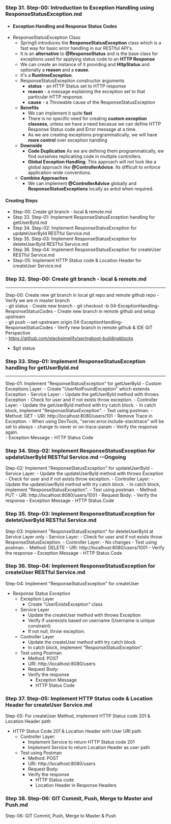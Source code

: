  
### Step 31. Step-00: Introduction to Exception Handling using ResponseStatusException.md

-   #### Exception Handling and Response Status Codes
-   ResponseStatusException Class
    -   Spring5 introduces the **ResponseStatusException** class which is a fast way for basic error handling in our RESTful API's.
    -   It is an **alternative** to **@ResponseStatus** and is the base class for exceptions used for applying status code to an  **HTTP Response**
    -   We can create an instance of it providing and **HttpStatus** and optionally a **reason** and a **cause**.
    -   It's a **RuntimeException**.
    -   ResponseStatusException constructor arguments
        -   **status** - an HTTP Status set to HTTP response
        -   **reason** - a message explaining the exception set to that particular HTTP response.
        -   **cause** - a Throwable cause of the ResponseStatusException
    -   **Benefits**
        -   We can implement it quite **fast**
        -   There is no specific need for creating **custom exception classess**, unless we have a need becasue we can define HTTP Response Status code and Error message at a time.
        -   As we are creating exceptions programmatically, we will have **more control** over exception handling
    -   **Downside**
        -   **Code Duplication** As we are defining them programmatically, ew find ourselves replicatiing code in multiple controllers.
        -   **Global Exception Handling**: This approach will not look like a global approach like **@ControllerAdvice**. Its difficult to enforce applicaiton-wide conventions.
    -   **Combine Approaches**
        - We can implement **@ControllerAdvice** globally and **ResponseStatueExceptions** locally as anbd when required.

#### Creating Steps
-   Step-00: Create git branch - local & remote.md
-   Step 33. Step-01: Implement ResponseStatusException handling for getUserById.md
-   Step 34. Step-02: Implement ResponseStatusException for updateUserById RESTful Service.md
-   Step 35. Step-03: Implement ResponseStatusException for deleteUserById RESTful Service.md
-   Step 36. Step-04: Implement ResponseStatusException for createUser RESTful Service.md
-   Step-05: Implement HTTP Status code & Location Header for createUser Service.md

### Step 32. Step-00: Create git branch - local & remote.md


---------------------------------------------------------------------------------------
Step-00: Create new git branch in local git repo and remote github repo
    - Verify we are in master branch    
        - git status
    - Create new branch
        - git checkout -b 04-ExceptionHandling-ResponseStatusCodes
    - Create new branch in remote github and setup upstream   
        - git push --set-upstream origin 04-ExceptionHandling-ResponseStatusCodes
    - Verify new branch in remote github & IDE GIT Perspective             
        - https://github.com/stacksimplify/springboot-buildingblocks             
        
-   $git status

### Step 33. Step-01: Implement ResponseStatusException handling for getUserById.md

----------------------------------------------------------------------------------------
Step-01: Implement "ResponseStatusException" for getUserById
    - Custom Exceptions Layer: 
        - Create "UserNotFoundException" which extends Exception
    - Service Layer:
        - Update the getUserById method with throws Exception
        - Check for user and if not exists throw exception. 
    - Controller Layer: 
        - Update the getUserById method with try catch block.
        - In catch block, implement "ResponseStatusException".
    - Test using postman. 
        - Method: GET 
        - URI: http://localhost:8080/users/101
    - Remove Trace in Exception.
        - When using DevTools, "server.error.include-stacktrace" will be set to always
        - change to never or on-trace-param
    - Verify the response again.      
        - Exception Message
        - HTTP Status Code           


### Step 34. Step-02: Implement ResponseStatusException for updateUserById RESTful Service.md  --Ongoing

Step-02: Implement "ResponseStatusException" for updateUserById
    - Service Layer:
        - Update the updateUserById method with throws Exception
        - Check for user and if not exists throw exception. 
    - Controller Layer: 
        - Update the updateUserById method with try catch block.
        - In catch block, implement "ResponseStatusException".
    - Test using postman. 
        - Method: PUT 
        - URI: http://localhost:8080/users/1001
        - Request Body: 
        - Verify the response
            - Exception Message
            - HTTP Status Code   

### Step 35. Step-03: Implement ResponseStatusException for deleteUserById RESTful Service.md
Step-03: Implement "ResponseStatusException" for deleteUserById at Service Layer only
    - Service Layer:
        - Check for user and if not exists throw ResponseStatusException. 
    - Controller Layer: 
        - No changes
    - Test using postman. 
        - Method: DELETE 
        - URI: http://localhost:8080/users/1001
        - Verify the response
            - Exception Message
            - HTTP Status Code  

### Step 36. Step-04: Implement ResponseStatusException for createUser RESTful Service.md
Step-04: Implement "ResponseStatusException" for createUser 
- Response Status Exception
    - Exception Layer
        - Create "UserExistsException" class
    - Service Layer
        - Update the createUser method with throws Exception
        - Verify if userexists based on username (Username is unique constraint)
        - If not null, throw exception.
    - Controller Layer
        - Update the createUser method with try catch block
        - In catch block, implement "ResponseStatusException".
    - Test using Postman
        - Method: POST 
        - URI: http://localhost:8080/users
        - Request Body: 
        - Verify the response
            - Exception Message
            - HTTP Status Code      
### Step 37. Step-05: Implement HTTP Status code & Location Header for createUser Service.md
Step-05: For createUser Method, implement  HTTP Status code 201 & Location Header path
- HTTP Status Code 201 & Location Header with User URI path  
    - Controller Layer:
        - Implement Service to return HTTP Status code 201
        - Implement Service to return Location Header as user path 
    - Test using Postman
        - Method: POST 
        - URI: http://localhost:8080/users
        - Request Body: 
        - Verify the response
            - HTTP Status code
            - Location Header in Response Headers

### Step 38. Step-06: GIT Commit, Push, Merge to Master and Push.md
Step-06: GIT Commit, Push, Merge to Master & Push